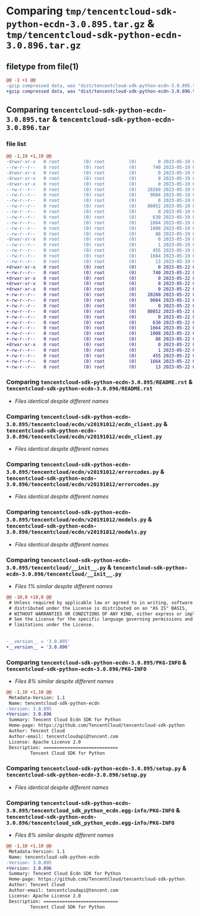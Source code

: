 # Comparing `tmp/tencentcloud-sdk-python-ecdn-3.0.895.tar.gz` & `tmp/tencentcloud-sdk-python-ecdn-3.0.896.tar.gz`

## filetype from file(1)

```diff
@@ -1 +1 @@
-gzip compressed data, was "dist/tencentcloud-sdk-python-ecdn-3.0.895.tar", last modified: Fri May 19 02:50:07 2023, max compression
+gzip compressed data, was "dist/tencentcloud-sdk-python-ecdn-3.0.896.tar", last modified: Mon May 22 00:22:19 2023, max compression
```

## Comparing `tencentcloud-sdk-python-ecdn-3.0.895.tar` & `tencentcloud-sdk-python-ecdn-3.0.896.tar`

### file list

```diff
@@ -1,19 +1,19 @@
-drwxr-xr-x   0 root         (0) root         (0)        0 2023-05-19 02:50:07.000000 tencentcloud-sdk-python-ecdn-3.0.895/
--rw-r--r--   0 root         (0) root         (0)      740 2023-05-19 02:50:07.000000 tencentcloud-sdk-python-ecdn-3.0.895/README.rst
-drwxr-xr-x   0 root         (0) root         (0)        0 2023-05-19 02:50:07.000000 tencentcloud-sdk-python-ecdn-3.0.895/tencentcloud/
-drwxr-xr-x   0 root         (0) root         (0)        0 2023-05-19 02:50:07.000000 tencentcloud-sdk-python-ecdn-3.0.895/tencentcloud/ecdn/
-drwxr-xr-x   0 root         (0) root         (0)        0 2023-05-19 02:50:07.000000 tencentcloud-sdk-python-ecdn-3.0.895/tencentcloud/ecdn/v20191012/
--rw-r--r--   0 root         (0) root         (0)    20260 2023-05-19 02:50:07.000000 tencentcloud-sdk-python-ecdn-3.0.895/tencentcloud/ecdn/v20191012/ecdn_client.py
--rw-r--r--   0 root         (0) root         (0)     9084 2023-05-19 02:50:07.000000 tencentcloud-sdk-python-ecdn-3.0.895/tencentcloud/ecdn/v20191012/errorcodes.py
--rw-r--r--   0 root         (0) root         (0)        0 2023-05-19 02:50:07.000000 tencentcloud-sdk-python-ecdn-3.0.895/tencentcloud/ecdn/v20191012/__init__.py
--rw-r--r--   0 root         (0) root         (0)    80852 2023-05-19 02:50:07.000000 tencentcloud-sdk-python-ecdn-3.0.895/tencentcloud/ecdn/v20191012/models.py
--rw-r--r--   0 root         (0) root         (0)        0 2023-05-19 02:50:07.000000 tencentcloud-sdk-python-ecdn-3.0.895/tencentcloud/ecdn/__init__.py
--rw-r--r--   0 root         (0) root         (0)      630 2023-05-19 02:50:07.000000 tencentcloud-sdk-python-ecdn-3.0.895/tencentcloud/__init__.py
--rw-r--r--   0 root         (0) root         (0)     1664 2023-05-19 02:50:07.000000 tencentcloud-sdk-python-ecdn-3.0.895/PKG-INFO
--rw-r--r--   0 root         (0) root         (0)     1008 2023-05-19 02:50:07.000000 tencentcloud-sdk-python-ecdn-3.0.895/setup.py
--rw-r--r--   0 root         (0) root         (0)       88 2023-05-19 02:50:07.000000 tencentcloud-sdk-python-ecdn-3.0.895/setup.cfg
-drwxr-xr-x   0 root         (0) root         (0)        0 2023-05-19 02:50:07.000000 tencentcloud-sdk-python-ecdn-3.0.895/tencentcloud_sdk_python_ecdn.egg-info/
--rw-r--r--   0 root         (0) root         (0)        1 2023-05-19 02:50:07.000000 tencentcloud-sdk-python-ecdn-3.0.895/tencentcloud_sdk_python_ecdn.egg-info/dependency_links.txt
--rw-r--r--   0 root         (0) root         (0)      455 2023-05-19 02:50:07.000000 tencentcloud-sdk-python-ecdn-3.0.895/tencentcloud_sdk_python_ecdn.egg-info/SOURCES.txt
--rw-r--r--   0 root         (0) root         (0)     1664 2023-05-19 02:50:07.000000 tencentcloud-sdk-python-ecdn-3.0.895/tencentcloud_sdk_python_ecdn.egg-info/PKG-INFO
--rw-r--r--   0 root         (0) root         (0)       13 2023-05-19 02:50:07.000000 tencentcloud-sdk-python-ecdn-3.0.895/tencentcloud_sdk_python_ecdn.egg-info/top_level.txt
+drwxr-xr-x   0 root         (0) root         (0)        0 2023-05-22 00:22:19.000000 tencentcloud-sdk-python-ecdn-3.0.896/
+-rw-r--r--   0 root         (0) root         (0)      740 2023-05-22 00:22:19.000000 tencentcloud-sdk-python-ecdn-3.0.896/README.rst
+drwxr-xr-x   0 root         (0) root         (0)        0 2023-05-22 00:22:19.000000 tencentcloud-sdk-python-ecdn-3.0.896/tencentcloud/
+drwxr-xr-x   0 root         (0) root         (0)        0 2023-05-22 00:22:19.000000 tencentcloud-sdk-python-ecdn-3.0.896/tencentcloud/ecdn/
+drwxr-xr-x   0 root         (0) root         (0)        0 2023-05-22 00:22:19.000000 tencentcloud-sdk-python-ecdn-3.0.896/tencentcloud/ecdn/v20191012/
+-rw-r--r--   0 root         (0) root         (0)    20260 2023-05-22 00:22:19.000000 tencentcloud-sdk-python-ecdn-3.0.896/tencentcloud/ecdn/v20191012/ecdn_client.py
+-rw-r--r--   0 root         (0) root         (0)     9084 2023-05-22 00:22:19.000000 tencentcloud-sdk-python-ecdn-3.0.896/tencentcloud/ecdn/v20191012/errorcodes.py
+-rw-r--r--   0 root         (0) root         (0)        0 2023-05-22 00:22:19.000000 tencentcloud-sdk-python-ecdn-3.0.896/tencentcloud/ecdn/v20191012/__init__.py
+-rw-r--r--   0 root         (0) root         (0)    80852 2023-05-22 00:22:19.000000 tencentcloud-sdk-python-ecdn-3.0.896/tencentcloud/ecdn/v20191012/models.py
+-rw-r--r--   0 root         (0) root         (0)        0 2023-05-22 00:22:19.000000 tencentcloud-sdk-python-ecdn-3.0.896/tencentcloud/ecdn/__init__.py
+-rw-r--r--   0 root         (0) root         (0)      630 2023-05-22 00:22:19.000000 tencentcloud-sdk-python-ecdn-3.0.896/tencentcloud/__init__.py
+-rw-r--r--   0 root         (0) root         (0)     1664 2023-05-22 00:22:19.000000 tencentcloud-sdk-python-ecdn-3.0.896/PKG-INFO
+-rw-r--r--   0 root         (0) root         (0)     1008 2023-05-22 00:22:19.000000 tencentcloud-sdk-python-ecdn-3.0.896/setup.py
+-rw-r--r--   0 root         (0) root         (0)       88 2023-05-22 00:22:19.000000 tencentcloud-sdk-python-ecdn-3.0.896/setup.cfg
+drwxr-xr-x   0 root         (0) root         (0)        0 2023-05-22 00:22:19.000000 tencentcloud-sdk-python-ecdn-3.0.896/tencentcloud_sdk_python_ecdn.egg-info/
+-rw-r--r--   0 root         (0) root         (0)        1 2023-05-22 00:22:19.000000 tencentcloud-sdk-python-ecdn-3.0.896/tencentcloud_sdk_python_ecdn.egg-info/dependency_links.txt
+-rw-r--r--   0 root         (0) root         (0)      455 2023-05-22 00:22:19.000000 tencentcloud-sdk-python-ecdn-3.0.896/tencentcloud_sdk_python_ecdn.egg-info/SOURCES.txt
+-rw-r--r--   0 root         (0) root         (0)     1664 2023-05-22 00:22:19.000000 tencentcloud-sdk-python-ecdn-3.0.896/tencentcloud_sdk_python_ecdn.egg-info/PKG-INFO
+-rw-r--r--   0 root         (0) root         (0)       13 2023-05-22 00:22:19.000000 tencentcloud-sdk-python-ecdn-3.0.896/tencentcloud_sdk_python_ecdn.egg-info/top_level.txt
```

### Comparing `tencentcloud-sdk-python-ecdn-3.0.895/README.rst` & `tencentcloud-sdk-python-ecdn-3.0.896/README.rst`

 * *Files identical despite different names*

### Comparing `tencentcloud-sdk-python-ecdn-3.0.895/tencentcloud/ecdn/v20191012/ecdn_client.py` & `tencentcloud-sdk-python-ecdn-3.0.896/tencentcloud/ecdn/v20191012/ecdn_client.py`

 * *Files identical despite different names*

### Comparing `tencentcloud-sdk-python-ecdn-3.0.895/tencentcloud/ecdn/v20191012/errorcodes.py` & `tencentcloud-sdk-python-ecdn-3.0.896/tencentcloud/ecdn/v20191012/errorcodes.py`

 * *Files identical despite different names*

### Comparing `tencentcloud-sdk-python-ecdn-3.0.895/tencentcloud/ecdn/v20191012/models.py` & `tencentcloud-sdk-python-ecdn-3.0.896/tencentcloud/ecdn/v20191012/models.py`

 * *Files identical despite different names*

### Comparing `tencentcloud-sdk-python-ecdn-3.0.895/tencentcloud/__init__.py` & `tencentcloud-sdk-python-ecdn-3.0.896/tencentcloud/__init__.py`

 * *Files 1% similar despite different names*

```diff
@@ -10,8 +10,8 @@
 # Unless required by applicable law or agreed to in writing, software
 # distributed under the License is distributed on an "AS IS" BASIS,
 # WITHOUT WARRANTIES OR CONDITIONS OF ANY KIND, either express or implied.
 # See the License for the specific language governing permissions and
 # limitations under the License.
 
 
-__version__ = '3.0.895'
+__version__ = '3.0.896'
```

### Comparing `tencentcloud-sdk-python-ecdn-3.0.895/PKG-INFO` & `tencentcloud-sdk-python-ecdn-3.0.896/PKG-INFO`

 * *Files 8% similar despite different names*

```diff
@@ -1,10 +1,10 @@
 Metadata-Version: 1.1
 Name: tencentcloud-sdk-python-ecdn
-Version: 3.0.895
+Version: 3.0.896
 Summary: Tencent Cloud Ecdn SDK for Python
 Home-page: https://github.com/TencentCloud/tencentcloud-sdk-python
 Author: Tencent Cloud
 Author-email: tencentcloudapi@tencent.com
 License: Apache License 2.0
 Description: ============================
         Tencent Cloud SDK for Python
```

### Comparing `tencentcloud-sdk-python-ecdn-3.0.895/setup.py` & `tencentcloud-sdk-python-ecdn-3.0.896/setup.py`

 * *Files identical despite different names*

### Comparing `tencentcloud-sdk-python-ecdn-3.0.895/tencentcloud_sdk_python_ecdn.egg-info/PKG-INFO` & `tencentcloud-sdk-python-ecdn-3.0.896/tencentcloud_sdk_python_ecdn.egg-info/PKG-INFO`

 * *Files 8% similar despite different names*

```diff
@@ -1,10 +1,10 @@
 Metadata-Version: 1.1
 Name: tencentcloud-sdk-python-ecdn
-Version: 3.0.895
+Version: 3.0.896
 Summary: Tencent Cloud Ecdn SDK for Python
 Home-page: https://github.com/TencentCloud/tencentcloud-sdk-python
 Author: Tencent Cloud
 Author-email: tencentcloudapi@tencent.com
 License: Apache License 2.0
 Description: ============================
         Tencent Cloud SDK for Python
```

